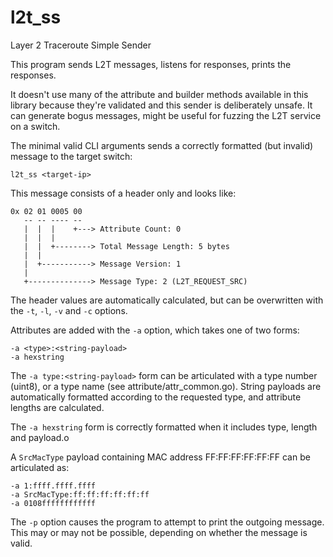 # l2t_ss

Layer 2 Traceroute Simple Sender

This program sends L2T messages, listens for responses, prints the responses.

It doesn't use many of the attribute and builder methods available in this library because they're validated and this sender is deliberately unsafe. It can generate bogus messages, might be useful for fuzzing the L2T service on a switch.

The minimal valid CLI arguments sends a correctly formatted (but invalid) message to the target switch:

    l2t_ss <target-ip>

This message consists of a header only and looks like: 

    0x 02 01 0005 00
       -- -- ---- --
       |  |  |    +---> Attribute Count: 0
       |  |  |
       |  |  +--------> Total Message Length: 5 bytes
       |  |
       |  +-----------> Message Version: 1
       |
       +--------------> Message Type: 2 (L2T_REQUEST_SRC)

The header values are automatically calculated, but can be overwritten with the `-t`, `-l`, `-v` and `-c` options.

Attributes are added with the `-a` option, which takes one of two forms:

    -a <type>:<string-payload>
    -a hexstring

The `-a type:<string-payload>` form can be articulated with a type number (uint8), or a type name (see attribute/attr_common.go). String payloads are automatically formatted according to the requested type, and attribute lengths are calculated.

The `-a hexstring` form is correctly formatted when it includes type, length and payload.o

A `SrcMacType` payload containing MAC address FF:FF:FF:FF:FF:FF can be articulated as:

    -a 1:ffff.ffff.ffff
    -a SrcMacType:ff:ff:ff:ff:ff:ff
    -a 0108ffffffffffff

The `-p` option causes the program to attempt to print the outgoing message. This may or may not be possible, depending on whether the message is valid.
